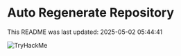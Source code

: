 # Auto Regenerate Repository

This README was last updated: 2025-05-02 05:44:41

 ![TryHackMe](https://tryhackme.com/badge/533634)